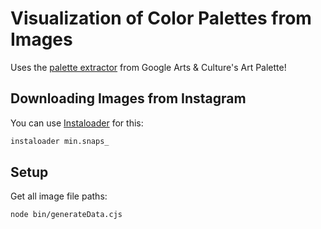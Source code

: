 # Visualization of Color Palettes from Images

Uses the [palette extractor](https://github.com/googleartsculture/art-palette) from Google Arts & Culture's Art Palette!

## Downloading Images from Instagram
You can use [Instaloader](https://github.com/instaloader/instaloader) for this:
```bash
instaloader min.snaps_
```

## Setup
Get all image file paths:
```bash
node bin/generateData.cjs
```
